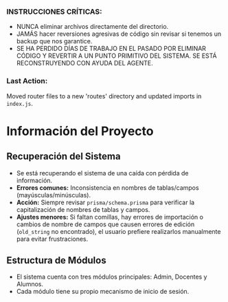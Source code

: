 ### INSTRUCCIONES CRÍTICAS:
- NUNCA eliminar archivos directamente del directorio.
- JAMÁS hacer reversiones agresivas de código sin revisar si tenemos un backup que nos garantice.
- SE HA PERDIDO DÍAS DE TRABAJO EN EL PASADO POR ELIMINAR CÓDIGO Y REVERTIR A UN PUNTO PRIMITIVO DEL SISTEMA. SE ESTÁ RECONSTRUYENDO CON AYUDA DEL AGENTE.

### Last Action:
Moved router files to a new 'routes' directory and updated imports in `index.js`.

# Información del Proyecto

## Recuperación del Sistema
- Se está recuperando el sistema de una caída con pérdida de información.
- **Errores comunes:** Inconsistencia en nombres de tablas/campos (mayúsculas/minúsculas).
- **Acción:** Siempre revisar `prisma/schema.prisma` para verificar la capitalización de nombres de tablas y campos.
- **Ajustes menores:** Si faltan comillas, hay errores de importación o cambios de nombre de campos que causen errores de edición (`old_string` no encontrado), el usuario prefiere realizarlos manualmente para evitar frustraciones.

## Estructura de Módulos
- El sistema cuenta con tres módulos principales: Admin, Docentes y Alumnos.
- Cada módulo tiene su propio mecanismo de inicio de sesión.
